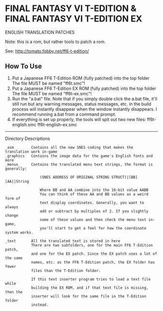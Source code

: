 # FINAL FANTASY VI T-EDITION & FINAL FANTASY VI T-EDITION EX

ENGLISH TRANSLATION PATCHES

Note: this is a rom, but rather tools to patch a rom.

See: http://tomato.fobby.net/ff6-t-edition/

## How To Use

1. Put a Japanese FF6 T-Edition ROM (fully patched) into the top folder
   The file MUST be named "ff6t.smc"!
2. Put a Japanese FF6 T-Edition EX ROM (fully patched) into the top folder
   The file MUST be named "ff6t-ex.smc"!
3. Run the "a.bat" file. Note that if you simply double click the a.bat
   file, it'll still run but any warning messages, status messages, etc.
   in the build process will instantly disappear when the window
   instantly disappears. I recommend running a.bat from a command
   prompt.
4. If everything is set up properly, the tools will spit out two new files:
   ff6t-english.smc
   ff6t-english-ex.smc

---

Directory Descriptions

    _asm		Contains all the new SNES coding that makes the translation work in-game
    _graphics	Contains the image data for the game's English fonts and more
    _menus		Contains the translated menu text strings, the format is generally:

    				(SNES ADDRESS OF ORIGINAL STRING STRUCT)|[BB][AA]|String

    				Where BB and AA combine into the 16-bit value AABB
    				You can think of these AA and BB values as a weird form of
    				text display coordinates. Generally, you want to always
    				add or subtract by multiples of 2. If you slightly change
    				some of these values and then check the menu text in-game,
    				you'll start to get a feel for how the coordinate system works.

    _text		All the translated text is stored in here
    			There are two subfolders, one for the main FF6 T-Edition patch,
    			and one for the EX patch. Since the EX patch uses a lot of the same
    			names, etc. as the FF6 T-Edition patch, the EX folder has fewer
    			files than the T-Edition folder.

    			If this text inserter program tries to load a text file while
    			building the EX ROM, and if that text file is missing, then the
    			inserter will look for the same file in the T-Edition folder
    			instead.
